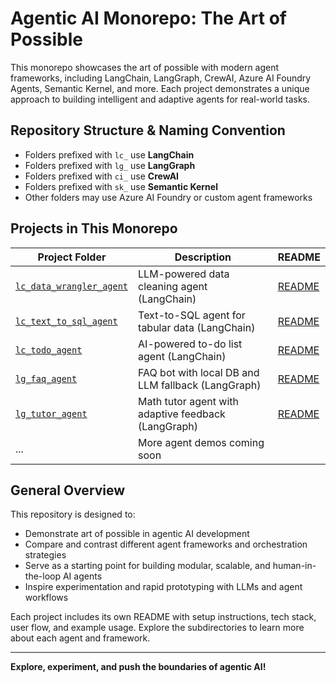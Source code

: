 # Agentic AI Monorepo: The Art of Possible

This monorepo showcases the art of possible with modern agent frameworks, including LangChain, LangGraph, CrewAI, Azure AI Foundry Agents, Semantic Kernel, and more. Each project demonstrates a unique approach to building intelligent and adaptive agents for real-world tasks.

## Repository Structure & Naming Convention

- Folders prefixed with `lc_` use **LangChain**
- Folders prefixed with `lg_` use **LangGraph**
- Folders prefixed with `ci_` use **CrewAI**
- Folders prefixed with `sk_` use **Semantic Kernel**
- Other folders may use Azure AI Foundry or custom agent frameworks

## Projects in This Monorepo

| Project Folder                                        | Description                                         | README                                       |
| ----------------------------------------------------- | --------------------------------------------------- | -------------------------------------------- |
| [`lc_data_wrangler_agent`](./lc_data_wrangler_agent/) | LLM-powered data cleaning agent (LangChain)         | [README](./lc_data_wrangler_agent/README.md) |
| [`lc_text_to_sql_agent`](./lc_text_to_sql_agent/)     | Text-to-SQL agent for tabular data (LangChain)      | [README](./lc_text_to_sql_agent/README.md)   |
| [`lc_todo_agent`](./lc_todo_agent/)                   | AI-powered to-do list agent (LangChain)             | [README](./lc_todo_agent/README.md)          |
| [`lg_faq_agent`](./lg_faq_agent/)                     | FAQ bot with local DB and LLM fallback (LangGraph)  | [README](./lg_faq_agent/README.md)           |
| [`lg_tutor_agent`](./lg_tutor_agent/)                 | Math tutor agent with adaptive feedback (LangGraph) | [README](./lg_tutor_agent/README.md)         |
| ...                                                   | More agent demos coming soon                        |                                              |

## General Overview

This repository is designed to:

- Demonstrate art of possible in agentic AI development
- Compare and contrast different agent frameworks and orchestration strategies
- Serve as a starting point for building modular, scalable, and human-in-the-loop AI agents
- Inspire experimentation and rapid prototyping with LLMs and agent workflows

Each project includes its own README with setup instructions, tech stack, user flow, and example usage. Explore the subdirectories to learn more about each agent and framework.

---

**Explore, experiment, and push the boundaries of agentic AI!**
